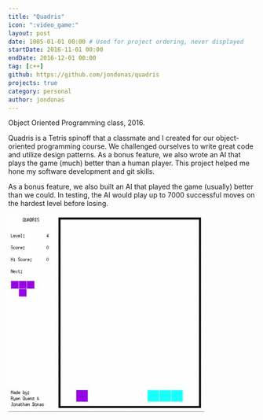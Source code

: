 ```yaml
---
title: "Quadris"
icon: ":video_game:"
layout: post
date: 1005-01-01 00:00 # Used for project ordering, never displayed
startDate: 2016-11-01 00:00
endDate: 2016-12-01 00:00
tag: [c++]
github: https://github.com/jondonas/quadris
projects: true
category: personal
author: jondonas
---
```


Object Oriented Programming class, 2016.

Quadris is a Tetris spinoff that a classmate and I created for our object-oriented programming course. We challenged ourselves to write great code and utilize design patterns. As a bonus feature, we also wrote an AI that plays the game (much) better than a human player. This project helped me hone my software development and git skills.

As a bonus feature, we also built an AI that played the game (usually) better than we could. In testing, the AI would play up to 7000 successful moves on the hardest level before losing.

<kbd><img src="/assets/images/quadris.gif" width="400"></kbd>
